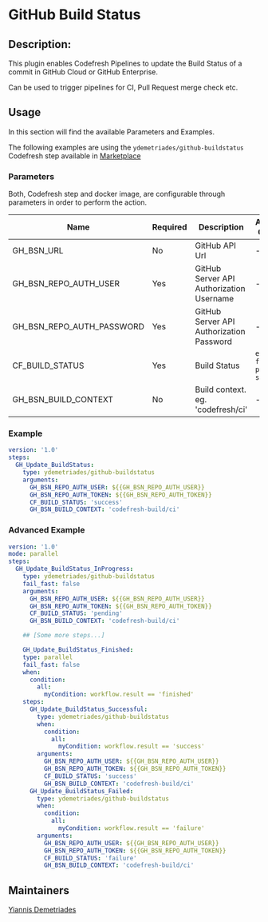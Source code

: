 # GitHub Build Status

## Description:
This plugin enables Codefresh Pipelines to update the Build Status of a commit in GitHub Cloud or GitHub Enterprise.

Can be used to trigger pipelines for CI, Pull Request merge check etc.

## Usage

In this section will find the available Parameters and Examples.

The following examples are using the `ydemetriades/github-buildstatus` Codefresh step available in [Marketplace](https://codefresh.io/steps/step/ydemetriades%2Fgithub-buildstatus)

### Parameters

Both, Codefresh step and docker image, are configurable through parameters in order to perform the action.

|Name|Required|Description|Available Options|Default Value|
|----|--------|-----------|-----------------|-------------|
|GH_BSN_URL|No|GitHub API Url|-|https://api.github.com/|
|GH_BSN_REPO_AUTH_USER|Yes|GitHub Server API Authorization Username|-|-|
|GH_BSN_REPO_AUTH_PASSWORD|Yes|GitHub Server API Authorization Password|-|-|
|CF_BUILD_STATUS|Yes|Build Status|`error` `failure` `pending` `success`|-|
|GH_BSN_BUILD_CONTEXT|No|Build context. eg. 'codefresh/ci'|-|`default`|

### Example

```yaml
version: '1.0'
steps:
  GH_Update_BuildStatus:
    type: ydemetriades/github-buildstatus
    arguments:
      GH_BSN_REPO_AUTH_USER: ${{GH_BSN_REPO_AUTH_USER}}
      GH_BSN_REPO_AUTH_TOKEN: ${{GH_BSN_REPO_AUTH_TOKEN}}
      CF_BUILD_STATUS: 'success'
      GH_BSN_BUILD_CONTEXT: 'codefresh-build/ci'
```

### Advanced Example

```yaml
version: '1.0'
mode: parallel
steps:
  GH_Update_BuildStatus_InProgress:
    type: ydemetriades/github-buildstatus
    fail_fast: false
    arguments:
      GH_BSN_REPO_AUTH_USER: ${{GH_BSN_REPO_AUTH_USER}}
      GH_BSN_REPO_AUTH_TOKEN: ${{GH_BSN_REPO_AUTH_TOKEN}}
      CF_BUILD_STATUS: 'pending'
      GH_BSN_BUILD_CONTEXT: 'codefresh-build/ci'

    ## [Some more steps...]

    GH_Update_BuildStatus_Finished:
    type: parallel
    fail_fast: false
    when:
      condition:
        all:
          myCondition: workflow.result == 'finished'
    steps:
      GH_Update_BuildStatus_Successful:
        type: ydemetriades/github-buildstatus
        when:
          condition:
            all:
              myCondition: workflow.result == 'success'
        arguments:
          GH_BSN_REPO_AUTH_USER: ${{GH_BSN_REPO_AUTH_USER}}
          GH_BSN_REPO_AUTH_TOKEN: ${{GH_BSN_REPO_AUTH_TOKEN}}
          CF_BUILD_STATUS: 'success'
          GH_BSN_BUILD_CONTEXT: 'codefresh-build/ci'
      GH_Update_BuildStatus_Failed:
        type: ydemetriades/github-buildstatus
        when:
          condition:
            all:
              myCondition: workflow.result == 'failure'
        arguments:
          GH_BSN_REPO_AUTH_USER: ${{GH_BSN_REPO_AUTH_USER}}
          GH_BSN_REPO_AUTH_TOKEN: ${{GH_BSN_REPO_AUTH_TOKEN}}
          CF_BUILD_STATUS: 'failure'
          GH_BSN_BUILD_CONTEXT: 'codefresh-build/ci'
```

## Maintainers


[Yiannis Demetriades](https://github.com/ydemetriades)
